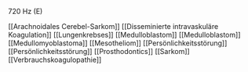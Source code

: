 720 Hz (E)

[[Arachnoidales Cerebel-Sarkom]]
[[Disseminierte intravaskuläre Koagulation]]
[[Lungenkrebses]]
[[Medulloblastom]]
[[Medulloblastom]]
[[Medullomyoblastoma]]
[[Mesotheliom]]
[[Persönlichkeitsstörung]]
[[Persönlichkeitsstörung]]
[[Prosthodontics]]
[[Sarkom]]
[[Verbrauchskoagulopathie]]